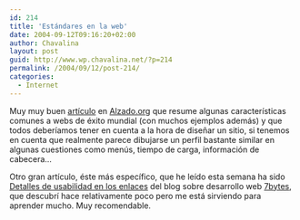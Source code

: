 ```yaml
---
id: 214
title: 'Estándares en la web'
date: 2004-09-12T09:16:20+02:00
author: Chavalina
layout: post
guid: http://www.wp.chavalina.net/?p=214
permalink: /2004/09/12/post-214/
categories:
  - Internet
---
```

Muy muy buen <a href="http://www.alzado.org/articulo.php?id_art=367" target="_blank">artículo</a> en <a href="http://www.alzado.org" target="_blank">Alzado.org</a> que resume algunas características comunes a webs de éxito mundial (con muchos ejemplos además) y que todos deberíamos tener en cuenta a la hora de diseñar un sitio, si tenemos en cuenta que realmente parece dibujarse un perfil bastante similar en algunas cuestiones como menús, tiempo de carga, información de cabecera…

Otro gran artículo, éste más específico, que he leído esta semana ha sido <a href="http://7bytes.net/nota.php?id=5" target="_blank">Detalles de usabilidad en los enlaces</a> del blog sobre desarrollo web <a href="http://7bytes.net/index.php" target="_blank">7bytes</a>, que descubrí hace relativamente poco pero me está sirviendo para aprender mucho. Muy recomendable.